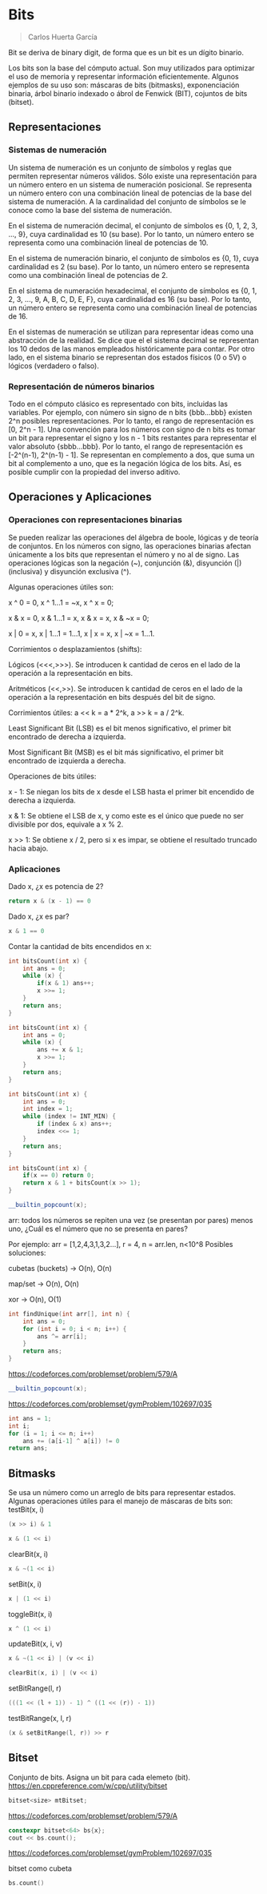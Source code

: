 # Bits

> Carlos Huerta García

Bit se deriva de binary digit, de forma que es un bit es un dígito binario.

Los bits son la base del cómputo actual. Son muy utilizados para optimizar el uso de memoria y representar información eficientemente. Algunos ejemplos de su uso son: máscaras de bits (bitmasks), exponenciación binaria, árbol binario indexado o ábrol de Fenwick (BIT), cojuntos de bits (bitset).

## Representaciones

### Sistemas de numeración

Un sistema de numeración es un conjunto de símbolos y reglas que permiten representar números válidos.
Sólo existe una representación para un número entero en un sistema de numeración posicional.
Se representa un número entero con una combinación lineal de potencias de la base del sistema de numeración.
A la cardinalidad del conjunto de símbolos se le conoce como la base del sistema de numeración.

En el sistema de numeración decimal, el conjunto de símbolos es {0, 1, 2, 3, ..., 9}, cuya cardinalidad es 10 (su base). Por lo tanto, un número entero se representa como una combinación lineal de potencias de 10.

En el sistema de numeración binario, el conjunto de símbolos es {0, 1}, cuya cardinalidad es 2 (su base). Por lo tanto, un número entero se representa como una combinación lineal de potencias de 2.

En el sistema de numeración hexadecimal, el conjunto de símbolos es {0, 1, 2, 3, ..., 9, A, B, C, D, E, F}, cuya cardinalidad es 16 (su base). Por lo tanto, un número entero se representa como una combinación lineal de potencias de 16.

En el sistemas de numeración se utilizan para representar ideas como una abstracción de la realidad. Se dice que el el sistema decimal se representan los 10 dedos de las manos empleados históricamente para contar. Por otro lado, en el sistema binario se representan dos estados físicos (0 o 5V) o lógicos (verdadero o falso).

### Representación de números binarios

Todo en el cómputo clásico es representado con bits, incluidas las variables. Por ejemplo, con número sin signo de n bits {bbb...bbb} existen 2^n posibles representaciones. Por lo tanto, el rango de representación es [0, 2^n - 1]. Una convención para los números con signo de n bits es tomar un bit para representar el signo y los n - 1 bits restantes para representar el valor absoluto {sbbb...bbb}. Por lo tanto, el rango de representación es [-2^(n-1), 2^(n-1) - 1]. Se representan en complemento a dos, que suma un bit al complemento a uno, que es la negación lógica de los bits. Así, es posible cumplir con la propiedad del inverso aditivo.

## Operaciones y Aplicaciones

### Operaciones con representaciones binarias

Se pueden realizar las operaciones del álgebra de boole, lógicas y de teoría de conjuntos. En los números con signo, las operaciones binarias afectan únicamente a los bits que representan el número y no al de signo. Las operaciones lógicas son la negación (~), conjunción (&), disyunción (|) (inclusiva) y disyunción exclusiva (^).

Algunas operaciones útiles son:

x ^ 0 = 0, x ^ 1...1 = ~x, x ^ x = 0;

x & x = 0, x & 1...1 = x, x & x = x, x & ~x = 0;

x | 0 = x, x | 1...1 = 1...1, x | x = x, x | ~x = 1...1.

Corrimientos o desplazamientos (shifts):

Lógicos (<<<,>>>). Se introducen k cantidad de ceros en el lado de la operación a la representación en bits.

Aritméticos (<<,>>). Se introducen k cantidad de ceros en el lado de la operación a la representación en bits después del bit de signo.

Corrimientos útiles: a << k = a \* 2^k, a >> k = a / 2^k.

Least Significant Bit (LSB) es el bit menos significativo, el primer bit encontrado de derecha a izquierda.

Most Significant Bit (MSB) es el bit más significativo, el primer bit encontrado de izquierda a derecha.

Operaciones de bits útiles:

x - 1: Se niegan los bits de x desde el LSB hasta el primer bit encendido de derecha a izquierda.

x & 1: Se obtiene el LSB de x, y como este es el único que puede no ser divisible por dos, equivale a x % 2.

x >> 1: Se obtiene x / 2, pero si x es impar, se obtiene el resultado truncado hacia abajo.

### Aplicaciones

Dado x, ¿x es potencia de 2?

```C++
return x & (x - 1) == 0
```

Dado x, ¿x es par?

```C++
x & 1 == 0
```

Contar la cantidad de bits encendidos en x:

```C++
int bitsCount(int x) {
    int ans = 0;
    while (x) {
        if(x & 1) ans++;
        x >>= 1;
    }
    return ans;
}
```

```C++
int bitsCount(int x) {
    int ans = 0;
    while (x) {
        ans += x & 1;
        x >>= 1;
    }
    return ans;
}
```

```C++
int bitsCount(int x) {
    int ans = 0;
    int index = 1;
    while (index != INT_MIN) {
        if (index & x) ans++;
        index <<= 1;
    }
    return ans;
}
```

```C++
int bitsCount(int x) {
    if(x == 0) return 0;
    return x & 1 + bitsCount(x >> 1);
}
```

```C++
__builtin_popcount(x);
```

arr: todos los números se repiten una vez (se presentan por pares) menos uno, ¿Cuál es el número que no se presenta en pares?

Por ejemplo: arr = [1,2,4,3,1,3,2…], r = 4, n = arr.len, n<10^8
Posibles soluciones:

cubetas (buckets) -> O(n), O(n)

map/set -> O(n), O(n)

xor -> O(n), O(1)

```C++
int findUnique(int arr[], int n) {
    int ans = 0;
    for (int i = 0; i < n; i++) {
        ans ^= arr[i];
    }
    return ans;
}
```

https://codeforces.com/problemset/problem/579/A

```C++
__builtin_popcount(x);
```

https://codeforces.com/problemset/gymProblem/102697/035

```C++
int ans = 1;
int i;
for (i = 1; i <= n; i++)
    ans += (a[i-1] ^ a[i]) != 0
return ans;
```

## Bitmasks

Se usa un número como un arreglo de bits para representar estados. Algunas operaciones útiles para el manejo de máscaras de bits son:
testBit(x, i)

```C++
(x >> i) & 1
```

```C++
x & (1 << i)
```

clearBit(x, i)

```C++
x & ~(1 << i)
```

setBit(x, i)

```C++
x | (1 << i)
```

toggleBit(x, i)

```C++
x ^ (1 << i)
```

updateBit(x, i, v)

```C++
x & ~(1 << i) | (v << i)
```

```C++
clearBit(x, i) | (v << i)
```

setBitRange(l, r)

```C++
(((1 << (l + 1)) - 1) ^ ((1 << (r)) - 1))
```

testBitRange(x, l, r)

```C++
(x & setBitRange(l, r)) >> r
```

## Bitset

Conjunto de bits. Asigna un bit para cada elemeto (bit). https://en.cppreference.com/w/cpp/utility/bitset

```C++
bitset<size> mtBitset;
```

https://codeforces.com/problemset/problem/579/A

```C++
constexpr bitset<64> bs{x};
cout << bs.count();
```

https://codeforces.com/problemset/gymProblem/102697/035

bitset como cubeta

```C++
bs.count()
```
